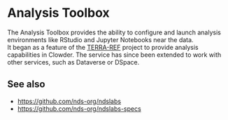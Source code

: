 # Analysis Toolbox

The Analysis Toolbox provides the ability to configure and launch analysis environments like RStudio and Jupyter Notebooks near the data.  
It began as a feature of the [TERRA-REF](http://terraref.org) project to provide analysis capabilities in Clowder.  The service
has since been extended to work with other services, such as Dataverse or DSpace.

## See also
* https://github.com/nds-org/ndslabs
* https://github.com/nds-org/ndslabs-specs
